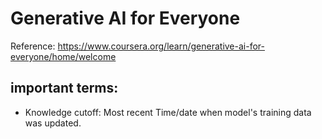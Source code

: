 # Generative AI for Everyone

Reference: https://www.coursera.org/learn/generative-ai-for-everyone/home/welcome


## important terms:

- Knowledge cutoff: Most recent Time/date when model's training data was updated. 

